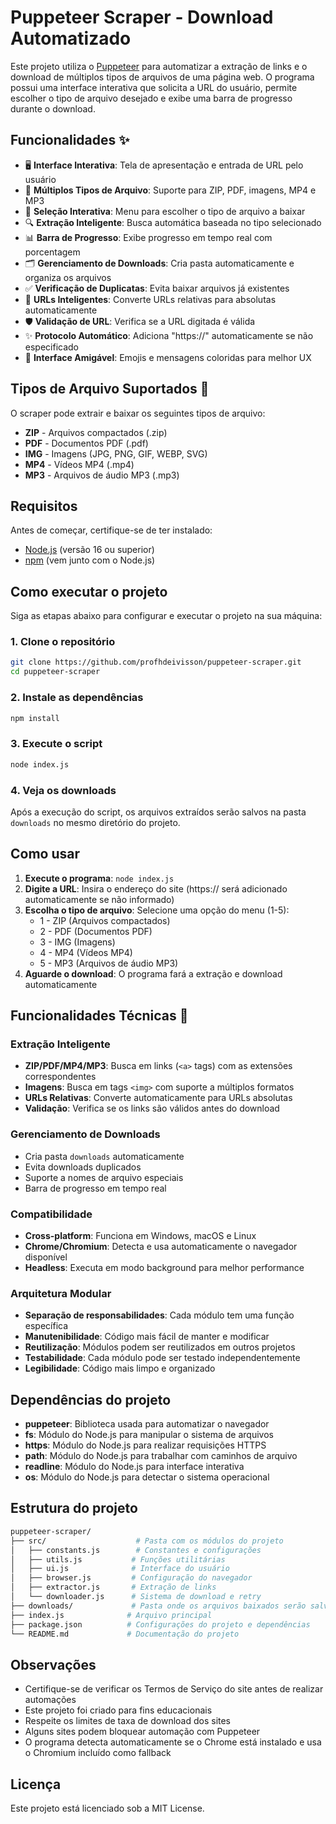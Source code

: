 # Puppeteer Scraper - Download Automatizado

Este projeto utiliza o [Puppeteer](https://github.com/puppeteer/puppeteer) para automatizar a extração de links e o download de múltiplos tipos de arquivos de uma página web. O programa possui uma interface interativa que solicita a URL do usuário, permite escolher o tipo de arquivo desejado e exibe uma barra de progresso durante o download.

## Funcionalidades ✨

- 🖥️ **Interface Interativa**: Tela de apresentação e entrada de URL pelo usuário
- 📁 **Múltiplos Tipos de Arquivo**: Suporte para ZIP, PDF, imagens, MP4 e MP3
- 🎯 **Seleção Interativa**: Menu para escolher o tipo de arquivo a baixar
- 🔍 **Extração Inteligente**: Busca automática baseada no tipo selecionado
- 📊 **Barra de Progresso**: Exibe progresso em tempo real com porcentagem
- 🗂️ **Gerenciamento de Downloads**: Cria pasta automaticamente e organiza os arquivos
- ✅ **Verificação de Duplicatas**: Evita baixar arquivos já existentes
- 🔗 **URLs Inteligentes**: Converte URLs relativas para absolutas automaticamente
- 🛡️ **Validação de URL**: Verifica se a URL digitada é válida
- ✨ **Protocolo Automático**: Adiciona "https://" automaticamente se não especificado
- 🎨 **Interface Amigável**: Emojis e mensagens coloridas para melhor UX

## Tipos de Arquivo Suportados 📁

O scraper pode extrair e baixar os seguintes tipos de arquivo:

- **ZIP** - Arquivos compactados (.zip)
- **PDF** - Documentos PDF (.pdf)
- **IMG** - Imagens (JPG, PNG, GIF, WEBP, SVG)
- **MP4** - Vídeos MP4 (.mp4)
- **MP3** - Arquivos de áudio MP3 (.mp3)

## Requisitos

Antes de começar, certifique-se de ter instalado:

- [Node.js](https://nodejs.org/) (versão 16 ou superior)
- [npm](https://www.npmjs.com/) (vem junto com o Node.js)

## Como executar o projeto

Siga as etapas abaixo para configurar e executar o projeto na sua máquina:

### 1. Clone o repositório

```bash
git clone https://github.com/profhdeivisson/puppeteer-scraper.git
cd puppeteer-scraper
```

### 2. Instale as dependências

```bash
npm install
```

### 3. Execute o script

```bash
node index.js
```

### 4. Veja os downloads

Após a execução do script, os arquivos extraídos serão salvos na pasta `downloads` no mesmo diretório do projeto.

## Como usar

1. **Execute o programa**: `node index.js`
2. **Digite a URL**: Insira o endereço do site (https:// será adicionado automaticamente se não informado)
3. **Escolha o tipo de arquivo**: Selecione uma opção do menu (1-5):
   - 1 - ZIP (Arquivos compactados)
   - 2 - PDF (Documentos PDF)
   - 3 - IMG (Imagens)
   - 4 - MP4 (Vídeos MP4)
   - 5 - MP3 (Arquivos de áudio MP3)
4. **Aguarde o download**: O programa fará a extração e download automaticamente

## Funcionalidades Técnicas 🔧

### Extração Inteligente
- **ZIP/PDF/MP4/MP3**: Busca em links (`<a>` tags) com as extensões correspondentes
- **Imagens**: Busca em tags `<img>` com suporte a múltiplos formatos
- **URLs Relativas**: Converte automaticamente para URLs absolutas
- **Validação**: Verifica se os links são válidos antes do download

### Gerenciamento de Downloads
- Cria pasta `downloads` automaticamente
- Evita downloads duplicados
- Suporte a nomes de arquivo especiais
- Barra de progresso em tempo real

### Compatibilidade
- **Cross-platform**: Funciona em Windows, macOS e Linux
- **Chrome/Chromium**: Detecta e usa automaticamente o navegador disponível
- **Headless**: Executa em modo background para melhor performance

### Arquitetura Modular
- **Separação de responsabilidades**: Cada módulo tem uma função específica
- **Manutenibilidade**: Código mais fácil de manter e modificar
- **Reutilização**: Módulos podem ser reutilizados em outros projetos
- **Testabilidade**: Cada módulo pode ser testado independentemente
- **Legibilidade**: Código mais limpo e organizado

## Dependências do projeto

- **puppeteer**: Biblioteca usada para automatizar o navegador
- **fs**: Módulo do Node.js para manipular o sistema de arquivos
- **https**: Módulo do Node.js para realizar requisições HTTPS
- **path**: Módulo do Node.js para trabalhar com caminhos de arquivo
- **readline**: Módulo do Node.js para interface interativa
- **os**: Módulo do Node.js para detectar o sistema operacional

## Estrutura do projeto

```bash
puppeteer-scraper/
├── src/                    # Pasta com os módulos do projeto
│   ├── constants.js        # Constantes e configurações
│   ├── utils.js           # Funções utilitárias
│   ├── ui.js              # Interface do usuário
│   ├── browser.js         # Configuração do navegador
│   ├── extractor.js       # Extração de links
│   └── downloader.js      # Sistema de download e retry
├── downloads/             # Pasta onde os arquivos baixados serão salvos
├── index.js              # Arquivo principal
├── package.json          # Configurações do projeto e dependências
└── README.md             # Documentação do projeto
```

## Observações

- Certifique-se de verificar os Termos de Serviço do site antes de realizar automações
- Este projeto foi criado para fins educacionais
- Respeite os limites de taxa de download dos sites
- Alguns sites podem bloquear automação com Puppeteer
- O programa detecta automaticamente se o Chrome está instalado e usa o Chromium incluído como fallback

## Licença

Este projeto está licenciado sob a MIT License.
